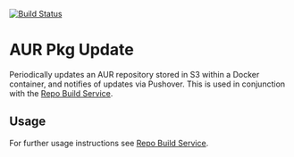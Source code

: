 [![Build Status](https://travis-ci.org/kontax/aur-pkg-update.svg?branch=master)](https://travis-ci.org/kontax/aur-pkg-update)

# AUR Pkg Update

Periodically updates an AUR repository stored in S3 within a Docker container, and notifies of 
updates via Pushover. This is used in conjunction with the [Repo Build Service](https://www.github.com/kontax/repo-build-service).

## Usage
For further usage instructions see [Repo Build Service](https://www.github.com/kontax/repo-build-service).

